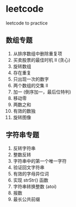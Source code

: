 # leetcode
leetcode to practice

## 数组专题
1. 从排序数组中删除重复项
2. 买卖股票的最佳时机 II (贪心)
3. 旋转数组 
4. 存在重复
5. 只出现一次的数字
6. 两个数组的交集 II
7. 加一 (倒序加一，最后位特判)
8. 移动零
9. 两数之和
10. 有效的数独
11. 旋转图像 

## 字符串专题
1. 反转字符串
2. 整数反转
3. 字符串中的第一个唯一字符
4. 验证回文字符串
5. 有效的字母异位词
6. 实现 strStr() 函数
7. 字符串转换整数 (atoi)
8. 报数
9. 最长公共前缀